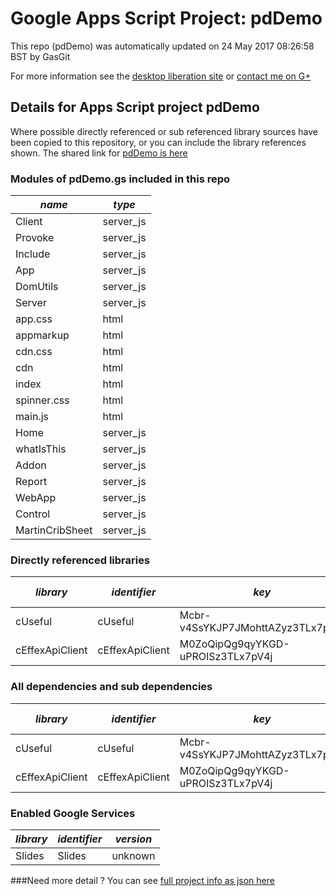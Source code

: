 # Google Apps Script Project: pdDemo
This repo (pdDemo) was automatically updated on 24 May 2017 08:26:58 BST by GasGit

For more information see the [desktop liberation site](http://ramblings.mcpher.com/Home/excelquirks/drivesdk/gettinggithubready "desktop liberation") or [contact me on G+](https://plus.google.com/+BruceMcpherson "Bruce McPherson - GDE")
## Details for Apps Script project pdDemo
Where possible directly referenced or sub referenced library sources have been copied to this repository, or you can include the library references shown. 
The shared link for [pdDemo is here](https://script.google.com/d/1JHsOIoC7CZUY-qVFN0sQ15lpea4WrgC9TJV5fRLUaH52kjhy086WMFs9/edit?usp=sharing "open in the GAS IDE")

### Modules of pdDemo.gs included in this repo
*name*|*type*
--- | --- 
Client| server_js
Provoke| server_js
Include| server_js
App| server_js
DomUtils| server_js
Server| server_js
app.css| html
appmarkup| html
cdn.css| html
cdn| html
index| html
spinner.css| html
main.js| html
Home| server_js
whatIsThis| server_js
Addon| server_js
Report| server_js
WebApp| server_js
Control| server_js
MartinCribSheet| server_js
### Directly referenced libraries
*library*|*identifier*|*key*|*version*|*dev mode*|*source*|
--- | --- | --- | --- | --- | --- 
cUseful| cUseful|Mcbr-v4SsYKJP7JMohttAZyz3TLx7pV4j|77|no|[here](libraries/cUseful "library source")
cEffexApiClient| cEffexApiClient|M0ZoQipQg9qyYKGD-uPROISz3TLx7pV4j|8|no|[here](libraries/cEffexApiClient "library source")
### All dependencies and sub dependencies
*library*|*identifier*|*key*|*version*|*dev mode*|*source*|
--- | --- | --- | --- | --- | --- 
cUseful| cUseful|Mcbr-v4SsYKJP7JMohttAZyz3TLx7pV4j|77|no|[here](libraries/cUseful "library source")
cEffexApiClient| cEffexApiClient|M0ZoQipQg9qyYKGD-uPROISz3TLx7pV4j|8|no|[here](libraries/cEffexApiClient "library source")
### Enabled Google Services
*library*|*identifier*|*version*
--- | --- | --- 
Slides| Slides|unknown
###Need more detail ?
You can see [full project info as json here](info.json)
